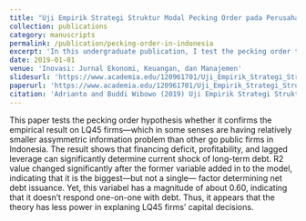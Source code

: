 ```yaml
---
title: "Uji Empirik Strategi Struktur Modal Pecking Order pada Perusahaan-Perusahaan Non Keuangan LQ45 Bursa Efek Indonesia"
collection: publications
category: manuscripts
permalink: /publication/pecking-order-in-indonesia
excerpt: 'In this undergraduate publication, I test the pecking order theory on blue chip stocks in the Indonesian stock market.'
date: 2019-01-01
venue: 'Inovasi: Jurnal Ekonomi, Keuangan, dan Manajemen'
slidesurl: 'https://www.academia.edu/120961701/Uji_Empirik_Strategi_Struktur_Modal_Pecking_Order_Pada_Perusahaan_Perusahaan_Non_Keuangan_LQ45_Bursa_Efek_Indonesia'
paperurl: 'https://www.academia.edu/120961701/Uji_Empirik_Strategi_Struktur_Modal_Pecking_Order_Pada_Perusahaan_Perusahaan_Non_Keuangan_LQ45_Bursa_Efek_Indonesia'
citation: 'Adrianto and Buddi Wibowo (2019) Uji Empirik Strategi Struktur Modal Pecking Order pada Perusahaan-Perusahaan Non Keuangan LQ45 Bursa Efek Indonesia. Inovasi: Jurnal Ekonomi, Keuangan, dan Manajemen, 15(1), 12-25.'
---
```


This paper tests the pecking order hypothesis whether it confirms the empirical result on LQ45 firms—which in some senses are having relatively smaller assymmetric information problem than other go public firms in Indonesia. The result shows that financing deficit, profitability, and lagged leverage can significantly determine current shock of long-term debt. R2 value changed significantly after the former variable added in to the model, indicating that it is the biggest—but not a single— factor determining net debt issuance. Yet, this variabel has a magnitude of about 0.60, indicating that it doesn’t respond one-on-one with debt. Thus, it appears that the theory has less power in explaning LQ45 firms’ capital decisions.
